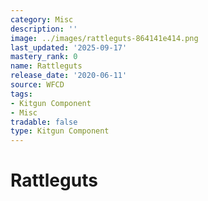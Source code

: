 ```yaml
---
category: Misc
description: ''
image: ../images/rattleguts-864141e414.png
last_updated: '2025-09-17'
mastery_rank: 0
name: Rattleguts
release_date: '2020-06-11'
source: WFCD
tags:
- Kitgun Component
- Misc
tradable: false
type: Kitgun Component
---
```


# Rattleguts

